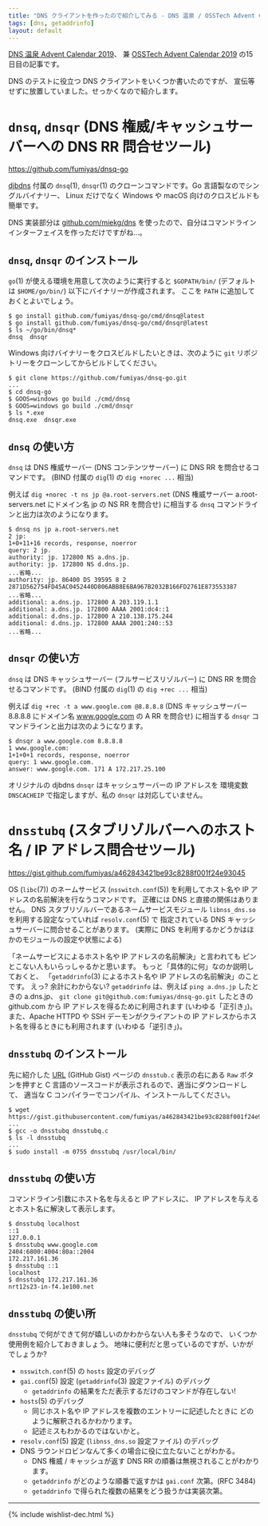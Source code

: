 ```yaml
---
title: "DNS クライアントを作ったので紹介してみる - DNS 温泉 / OSSTech Advent Calendar 2019"
tags: [dns, getaddrinfo]
layout: default
---
```


[DNS 温泉 Advent Calendar 2019](https://adventar.org/calendars/4346)、
兼 [OSSTech Advent Calendar 2019](https://qiita.com/advent-calendar/2019/osstech)
の15日目の記事です。

DNS のテストに役立つ DNS クライアントをいくつか書いたのですが、
宣伝等せずに放置していました。せっかくなので紹介します。

`dnsq`, `dnsqr` (DNS 権威/キャッシュサーバーへの DNS RR 問合せツール)
======================================================================

<https://github.com/fumiyas/dnsq-go>

[djbdns](https://cr.yp.to/djbdns.html) 付属の `dnsq`(1), `dnsqr`(1)
のクローンコマンドです。Go 言語製なのでシングルバイナリー、
Linux だけでなく Windows や macOS 向けのクロスビルドも簡単です。

DNS 実装部分は [github.com/miekg/dns](https://github.com/miekg/dns)
を使ったので、自分はコマンドラインインターフェイスを作っただけですがね…。

`dnsq`, `dnsqr` のインストール
----------------------------------------------------------------------

`go`(1) が使える環境を用意して次のように実行すると
`$GOPATH/bin/` (デフォルトは `$HOME/go/bin/`) 以下にバイナリーが作成されます。
ここを `PATH` に追加しておくとよいでしょう。

```console
$ go install github.com/fumiyas/dnsq-go/cmd/dnsq@latest
$ go install github.com/fumiyas/dnsq-go/cmd/dnsqr@latest
$ ls ~/go/bin/dnsq*
dnsq  dnsqr
```

Windows 向けバイナリーをクロスビルドしたいときは、次のように
`git` リポジトリーをクローンしてからビルドしてください。

```console
$ git clone https://github.com/fumiyas/dnsq-go.git
...
$ cd dnsq-go
$ GOOS=windows go build ./cmd/dnsq
$ GOOS=windows go build ./cmd/dnsqr
$ ls *.exe
dnsq.exe  dnsqr.exe
```

`dnsq` の使い方
----------------------------------------------------------------------

`dnsq` は DNS 権威サーバー (DNS コンテンツサーバー)
に DNS RR を問合せるコマンドです。
(BIND 付属の `dig`(1) の `dig +norec ...` 相当)

例えば `dig +norec -t ns jp @a.root-servers.net`
(DNS 権威サーバー a.root-servers.net にドメイン名 jp の NS RR を問合せ)
に相当する `dnsq` コマンドラインと出力は次のようになります。

```console
$ dnsq ns jp a.root-servers.net
2 jp:
1+0+11+16 records, response, noerror
query: 2 jp.
authority: jp. 172800 NS a.dns.jp.
authority: jp. 172800 NS d.dns.jp.
...省略...
authority: jp. 86400 DS 39595 8 2 2871D562754FD45AC0452440D806ABB8E6BA967B2032B166FD2761E873553387
...省略...
additional: a.dns.jp. 172800 A 203.119.1.1
additional: a.dns.jp. 172800 AAAA 2001:dc4::1
additional: d.dns.jp. 172800 A 210.138.175.244
additional: d.dns.jp. 172800 AAAA 2001:240::53
...省略...
```

`dnsqr` の使い方
----------------------------------------------------------------------

`dnsq` は DNS キャッシュサーバー (フルサービスリゾルバー)
に DNS RR を問合せるコマンドです。
(BIND 付属の `dig`(1) の `dig +rec ...` 相当)

例えば `dig +rec -t a www.google.com @8.8.8.8`
(DNS キャッシュサーバー 8.8.8.8 にドメイン名 www.google.com の A RR を問合せ)
に相当する `dnsqr` コマンドラインと出力は次のようになります。

```console
$ dnsqr a www.google.com 8.8.8.8
1 www.google.com:
1+1+0+1 records, response, noerror
query: 1 www.google.com.
answer: www.google.com. 171 A 172.217.25.100
```

オリジナルの djbdns `dnsqr` はキャッシュサーバーの IP アドレスを
環境変数 `DNSCACHEIP` で指定しますが、私の `dnsqr` は対応していません。

`dnsstubq` (スタブリゾルバーへのホスト名 / IP アドレス問合せツール)
======================================================================

<https://gist.github.com/fumiyas/a462843421be93c8288f001f24e93045>

OS (`libc`(7)) のネームサービス (`nsswitch.conf`(5))
を利用してホスト名や IP アドレスの名前解決を行なうコマンドです。
正確には DNS と直接の関係はありません。
DNS スタブリゾルバーであるネームサービスモジュール `libnss_dns.so`
を利用する設定なっていれば `resolv.conf`(5) で
指定されている DNS キャッシュサーバーに問合せることがあります。
(実際に DNS を利用するかどうかはほかのモジュールの設定や状態による)

「ネームサービスによるホスト名や IP アドレスの名前解決」と言われても
ピンとこない人もいらっしゃるかと思います。
もっと「具体的に何」なのか説明しておくと、
「`getaddrinfo`(3) によるホスト名や IP アドレスの名前解決」のことです。
えっ? 余計にわからない? `getaddrinfo` は、例えば
`ping a.dns.jp` したときの a.dns.jp、
`git clone git@github.com:fumiyas/dnsq-go.git` したときの github.com
から IP アドレスを得るために利用されます (いわゆる「正引き」)。
また、Apache HTTPD や SSH デーモンがクライアントの
IP アドレスからホスト名を得るときにも利用されます (いわゆる「逆引き」)。

`dnsstubq` のインストール
----------------------------------------------------------------------

先に紹介した
[URL](https://gist.github.com/fumiyas/a462843421be93c8288f001f24e93045)
 (GitHub Gist) ページの `dnsstub.c` 表示の右にある `Raw` ボタンを押すと
C 言語のソースコードが表示されるので、適当にダウンロードして、
適当な C コンパイラーでコンパイル、インストールしてください。

```console
$ wget https://gist.githubusercontent.com/fumiyas/a462843421be93c8288f001f24e93045/raw/93aeb51afcfe3f02a61823ec3b20372110a0601a/dnsstubq.c
...
$ gcc -o dnsstubq dnsstubq.c
$ ls -l dnsstubq
...
$ sudo install -m 0755 dnsstubq /usr/local/bin/
```

`dnsstubq` の使い方
----------------------------------------------------------------------

コマンドライン引数にホスト名を与えると IP アドレスに、
IP アドレスを与えるとホスト名に解決して表示します。

```console
$ dnsstubq localhost
::1
127.0.0.1
$ dnsstubq www.google.com
2404:6800:4004:80a::2004
172.217.161.36
$ dnsstubq ::1
localhost
$ dnsstubq 172.217.161.36
nrt12s23-in-f4.1e100.net
```

`dnsstubq` の使い所
----------------------------------------------------------------------

`dnsstubq` で何ができて何が嬉しいのかわからない人も多そうなので、
いくつか使用例を紹介しておきましょう。
地味に便利だと思っているのですが、いかがでしょうか?

* `nsswitch.conf`(5) の `hosts` 設定のデバッグ
* `gai.conf`(5) 設定 (`getaddrinfo`(3) 設定ファイル) のデバッグ
    * `getaddrinfo` の結果をただ表示するだけのコマンドが存在しない!
* `hosts`(5) のデバッグ
    * 同じホスト名や IP アドレスを複数のエントリーに記述したときに
      どのように解釈されるかわかります。
    * 記述ミスもわかるのではないかと。
* `resolv.conf`(5) 設定 (`libnss_dns.so` 設定ファイル) のデバッグ
* DNS ラウンドロビンなんて多くの場合に役に立たないことがわかる。
    * DNS 権威 / キャッシュが返す DNS RR の順番は無視されることがわかります。
    * `getaddrinfo` がどのような順番で返すかは `gai.conf` 次第。(RFC 3484)
    * `getaddrinfo` で得られた複数の結果をどう扱うかは実装次第。

* * *

{% include wishlist-dec.html %}
